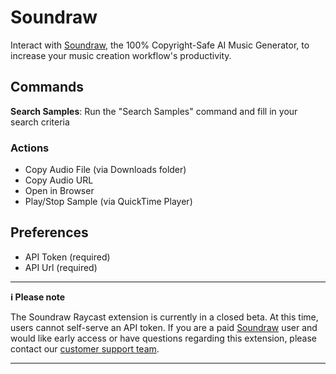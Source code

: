# Soundraw

Interact with [Soundraw](https://soundraw.io), the 100% Copyright-Safe AI Music Generator, to increase your music creation workflow's productivity.

## Commands

**Search Samples**: Run the "Search Samples" command and fill in your search criteria

### Actions

- Copy Audio File (via Downloads folder)
- Copy Audio URL
- Open in Browser
- Play/Stop Sample (via QuickTime Player)

## Preferences

- API Token (required)
- API Url (required)

---

**ℹ️ Please note**  

The Soundraw Raycast extension is currently in a closed beta. At this time, users cannot self-serve an API token. If you are a paid [Soundraw](https://soundraw.io) user and would like early access or have questions regarding this extension, please contact our [customer support team](https://3jz3x.channel.io/workflows/704128).

---

